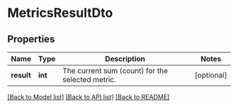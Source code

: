 # MetricsResultDto

## Properties
Name | Type | Description | Notes
------------ | ------------- | ------------- | -------------
**result** | **int** | The current sum (count) for the selected metric. | [optional] 

[[Back to Model list]](../README.md#documentation-for-models) [[Back to API list]](../README.md#documentation-for-api-endpoints) [[Back to README]](../README.md)


